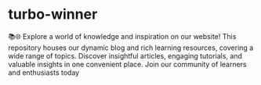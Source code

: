 # turbo-winner
📚🌐 Explore a world of knowledge and inspiration on our website! This repository houses our dynamic blog and rich learning resources, covering a wide range of topics. Discover insightful articles, engaging tutorials, and valuable insights in one convenient place. Join our community of learners and enthusiasts today
